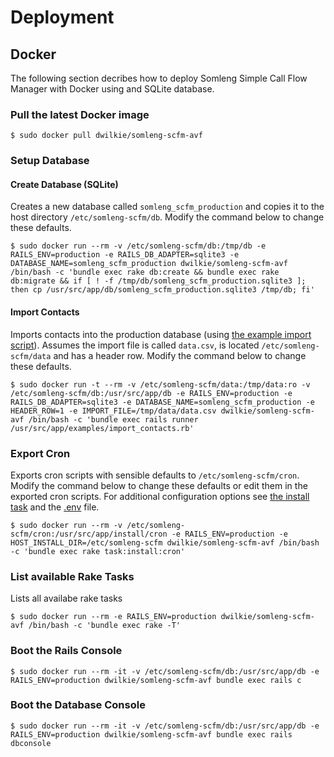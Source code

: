 # Deployment

## Docker

The following section decribes how to deploy Somleng Simple Call Flow Manager with Docker using and SQLite database.

### Pull the latest Docker image

```
$ sudo docker pull dwilkie/somleng-scfm-avf
```

### Setup Database

#### Create Database (SQLite)

Creates a new database called `somleng_scfm_production` and copies it to the host directory `/etc/somleng-scfm/db`. Modify the command below to change these defaults.

```
$ sudo docker run --rm -v /etc/somleng-scfm/db:/tmp/db -e RAILS_ENV=production -e RAILS_DB_ADAPTER=sqlite3 -e DATABASE_NAME=somleng_scfm_production dwilkie/somleng-scfm-avf /bin/bash -c 'bundle exec rake db:create && bundle exec rake db:migrate && if [ ! -f /tmp/db/somleng_scfm_production.sqlite3 ]; then cp /usr/src/app/db/somleng_scfm_production.sqlite3 /tmp/db; fi'
```

#### Import Contacts

Imports contacts into the production database (using [the example import script](https://github.com/dwilkie/somleng-scfm-avf/blob/master/examples/import_contacts.rb)). Assumes the import file is called `data.csv`, is located `/etc/somleng-scfm/data` and has a header row. Modify the command below to change these defaults.

```
$ sudo docker run -t --rm -v /etc/somleng-scfm/data:/tmp/data:ro -v /etc/somleng-scfm/db:/usr/src/app/db -e RAILS_ENV=production -e RAILS_DB_ADAPTER=sqlite3 -e DATABASE_NAME=somleng_scfm_production -e HEADER_ROW=1 -e IMPORT_FILE=/tmp/data/data.csv dwilkie/somleng-scfm-avf /bin/bash -c 'bundle exec rails runner /usr/src/app/examples/import_contacts.rb'
```

### Export Cron

Exports cron scripts with sensible defaults to `/etc/somleng-scfm/cron`. Modify the command below to change these defaults or edit them in the exported cron scripts. For additional configuration options see [the install task](https://github.com/dwilkie/somleng-scfm-avf/blob/master/app/tasks/install_task.rb) and the [.env](https://github.com/dwilkie/somleng-scfm-avf/blob/master/.env) file.

```
$ sudo docker run --rm -v /etc/somleng-scfm/cron:/usr/src/app/install/cron -e RAILS_ENV=production -e HOST_INSTALL_DIR=/etc/somleng-scfm dwilkie/somleng-scfm-avf /bin/bash -c 'bundle exec rake task:install:cron'
```

### List available Rake Tasks

Lists all availabe rake tasks

```
$ sudo docker run --rm -e RAILS_ENV=production dwilkie/somleng-scfm-avf /bin/bash -c 'bundle exec rake -T'
```

### Boot the Rails Console

```
$ sudo docker run --rm -it -v /etc/somleng-scfm/db:/usr/src/app/db -e RAILS_ENV=production dwilkie/somleng-scfm-avf bundle exec rails c
```

### Boot the Database Console

```
$ sudo docker run --rm -it -v /etc/somleng-scfm/db:/usr/src/app/db -e RAILS_ENV=production dwilkie/somleng-scfm-avf bundle exec rails dbconsole
```
